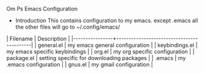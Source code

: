 Om Ps Emacs Configuration

* Introduction
This contains configuration to my emacs. except .emacs all the other files will go to ~/.config/emacs/


| Filename       | Description                               |
|----------------+-------------------------------------------|
| general.el     | my emacs general configuration            |
| keybindings.el | my emacs specific keybindings             |
| org.el         | my org specific configuration             |
| package.el     | setting specific for downloading packages |
| .emacs         | my .emacs configuration                   |
| gnus.el        | my gmail configuration                    |

